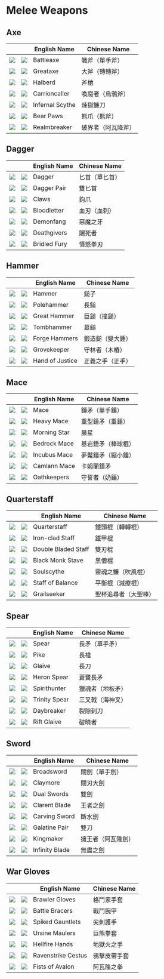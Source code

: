 # Melee Weapons

## Axe

||| English Name | Chinese Name |
|---|---|---|---|
| ![](https://render.albiononline.com/v1/item/T8_MAIN_AXE@4.png) | ![](../../img/ava/T8_MAIN_AXE@4) | Battleaxe | 戰斧（單手斧） |
| ![](https://render.albiononline.com/v1/item/T8_2H_AXE@4.png) | ![](../../img/ava/T8_2H_AXE@4) | Greataxe | 大斧（轉轉斧） |
| ![](https://render.albiononline.com/v1/item/T8_2H_HALBERD@4.png) | ![](../../img/ava/T8_2H_HALBERD@4) | Halberd | 斧槍 |
| ![](https://render.albiononline.com/v1/item/T8_2H_HALBERD_MORGANA@4.png) | ![](../../img/ava/T8_2H_HALBERD_MORGANA@4) | Carrioncaller | 喚腐者（烏鴉斧） |
| ![](https://render.albiononline.com/v1/item/T8_2H_SCYTHE_HELL@4.png) | ![](../../img/ava/T8_2H_SCYTHE_HELL@4) | Infernal Scythe | 煉獄鐮刀 |
| ![](https://render.albiononline.com/v1/item/T8_2H_DUALAXE_KEEPER@4.png) | ![](../../img/ava/T8_2H_DUALAXE_KEEPER@4) | Bear Paws | 熊爪（熊斧） |
| ![](https://render.albiononline.com/v1/item/T8_2H_AXE_AVALON@4.png) | ![](../../img/ava/T8_2H_AXE_AVALON@4) | Realmbreaker | 破界者（阿瓦隆斧） |

## Dagger

||| English Name | Chinese Name |
|---|---|---|---|
| ![](https://render.albiononline.com/v1/item/T8_MAIN_DAGGER@4.png) | ![](../../img/ava/T8_MAIN_DAGGER@4) | Dagger | 匕首（單匕首） |
| ![](https://render.albiononline.com/v1/item/T8_2H_DAGGERPAIR@4.png) | ![](../../img/ava/T8_2H_DAGGERPAIR@4) | Dagger Pair | 雙匕首 |
| ![](https://render.albiononline.com/v1/item/T8_2H_CLAWPAIR@4.png) | ![](../../img/ava/T8_2H_CLAWPAIR@4) | Claws | 鉤爪 |
| ![](https://render.albiononline.com/v1/item/T8_MAIN_RAPIER_MORGANA@4.png) | ![](../../img/ava/T8_MAIN_RAPIER_MORGANA@4) | Bloodletter | 血刃（血刺） |
| ![](https://render.albiononline.com/v1/item/T8_MAIN_DAGGER_HELL@4.png) | ![](../../img/ava/T8_MAIN_DAGGER_HELL@4) | Demonfang | 惡魔之牙 |
| ![](https://render.albiononline.com/v1/item/T8_2H_DUALSICKLE_UNDEAD@4.png) | ![](../../img/ava/T8_2H_DUALSICKLE_UNDEAD@4) | Deathgivers | 賜死者 |
| ![](https://render.albiononline.com/v1/item/T8_2H_DAGGER_KATAR_AVALON@4.png) | ![](../../img/ava/T8_2H_DAGGER_KATAR_AVALON@4) | Bridled Fury | 憤怒拳刃 |

## Hammer

||| English Name | Chinese Name |
|---|---|---|---|
| ![](https://render.albiononline.com/v1/item/T8_MAIN_HAMMER@4.png) | ![](../../img/ava/T8_MAIN_HAMMER@4) | Hammer | 鎚子 |
| ![](https://render.albiononline.com/v1/item/T8_2H_POLEHAMMER@4.png) | ![](../../img/ava/T8_2H_POLEHAMMER@4) | Polehammer | 長鎚 |
| ![](https://render.albiononline.com/v1/item/T8_2H_HAMMER@4.png) | ![](../../img/ava/T8_2H_HAMMER@4) | Great Hammer | 巨鎚（撞鎚） |
| ![](https://render.albiononline.com/v1/item/T8_2H_HAMMER_UNDEAD@4.png) | ![](../../img/ava/T8_2H_HAMMER_UNDEAD@4) | Tombhammer | 墓鎚 |
| ![](https://render.albiononline.com/v1/item/T8_2H_DUALHAMMER_HELL@4.png) | ![](../../img/ava/T8_2H_DUALHAMMER_HELL@4) | Forge Hammers | 鍛造鎚（變大錘） |
| ![](https://render.albiononline.com/v1/item/T8_2H_RAM_KEEPER@4.png) | ![](../../img/ava/T8_2H_RAM_KEEPER@4) | Grovekeeper | 守林者（木樁） |
| ![](https://render.albiononline.com/v1/item/T8_2H_HAMMER_AVALON@4.png) | ![](../../img/ava/T8_2H_HAMMER_AVALON@4) | Hand of Justice | 正義之手（正手） |

## Mace

||| English Name | Chinese Name |
|---|---|---|---|
| ![](https://render.albiononline.com/v1/item/T8_MAIN_MACE@4.png) | ![](../../img/ava/T8_MAIN_MACE@4) | Mace | 錘矛（單手錘） |
| ![](https://render.albiononline.com/v1/item/T8_2H_MACE@4.png) | ![](../../img/ava/T8_2H_MACE@4) | Heavy Mace | 重型錘矛（重錘） |
| ![](https://render.albiononline.com/v1/item/T8_2H_FLAIL@4.png) | ![](../../img/ava/T8_2H_FLAIL@4) | Morning Star | 晨星 |
| ![](https://render.albiononline.com/v1/item/T8_MAIN_ROCKMACE_KEEPER@4.png) | ![](../../img/ava/T8_MAIN_ROCKMACE_KEEPER@4) | Bedrock Mace | 基岩錘矛（棒球棍） |
| ![](https://render.albiononline.com/v1/item/T8_MAIN_MACE_HELL@4.png) | ![](../../img/ava/T8_MAIN_MACE_HELL@4) | Incubus Mace | 夢魘錘矛（縮小錘） |
| ![](https://render.albiononline.com/v1/item/T8_2H_MACE_MORGANA@4.png) | ![](../../img/ava/T8_2H_MACE_MORGANA@4) | Camlann Mace | 卡姆蘭錘矛 |
| ![](https://render.albiononline.com/v1/item/T8_2H_DUALMACE_AVALON@4.png) | ![](../../img/ava/T8_2H_DUALMACE_AVALON@4) | Oathkeepers | 守誓者（奶錘） |

## Quarterstaff

||| English Name | Chinese Name |
|---|---|---|---|
| ![](https://render.albiononline.com/v1/item/T8_2H_QUARTERSTAFF@4.png) | ![](../../img/ava/T8_2H_QUARTERSTAFF@4) | Quarterstaff | 鐵頭棍（轉轉棍） |
| ![](https://render.albiononline.com/v1/item/T8_2H_IRONCLADEDSTAFF@4.png) | ![](../../img/ava/T8_2H_IRONCLADEDSTAFF@4) | Iron-clad Staff | 鐵甲棍 |
| ![](https://render.albiononline.com/v1/item/T8_2H_DOUBLEBLADEDSTAFF@4.png) | ![](../../img/ava/T8_2H_DOUBLEBLADEDSTAFF@4) | Double Bladed Staff | 雙刃棍 |
| ![](https://render.albiononline.com/v1/item/T8_2H_COMBATSTAFF_MORGANA@4.png) | ![](../../img/ava/T8_2H_COMBATSTAFF_MORGANA@4) | Black Monk Stave | 黑僧棍 |
| ![](https://render.albiononline.com/v1/item/T8_2H_TWINSCYTHE_HELL@4.png) | ![](../../img/ava/T8_2H_TWINSCYTHE_HELL@4) | Soulscythe | 靈魂之鐮（吹風棍） |
| ![](https://render.albiononline.com/v1/item/T8_2H_ROCKSTAFF_KEEPER@4.png) | ![](../../img/ava/T8_2H_ROCKSTAFF_KEEPER@4) | Staff of Balance | 平衡棍（減療棍） |
| ![](https://render.albiononline.com/v1/item/T8_2H_QUARTERSTAFF_AVALON@4.png) | ![](../../img/ava/T8_2H_QUARTERSTAFF_AVALON@4) | Grailseeker | 聖杯追尋者（大聖棒） |

## Spear

||| English Name | Chinese Name |
|---|---|---|---|
| ![](https://render.albiononline.com/v1/item/T8_MAIN_SPEAR@4.png) | ![](../../img/ava/T8_MAIN_SPEAR@4) | Spear | 長矛（單手矛） |
| ![](https://render.albiononline.com/v1/item/T8_2H_SPEAR@4.png) | ![](../../img/ava/T8_2H_SPEAR@4) | Pike | 長槍 |
| ![](https://render.albiononline.com/v1/item/T8_2H_GLAIVE@4.png) | ![](../../img/ava/T8_2H_GLAIVE@4) | Glaive | 長刀 |
| ![](https://render.albiononline.com/v1/item/T8_MAIN_SPEAR_KEEPER@4.png) | ![](../../img/ava/T8_MAIN_SPEAR_KEEPER@4) | Heron Spear | 蒼鷺長矛 |
| ![](https://render.albiononline.com/v1/item/T8_2H_HARPOON_HELL@4.png) | ![](../../img/ava/T8_2H_HARPOON_HELL@4) | Spirithunter | 獵魂者（地板矛） |
| ![](https://render.albiononline.com/v1/item/T8_2H_TRIDENT_UNDEAD@4.png) | ![](../../img/ava/T8_2H_TRIDENT_UNDEAD@4) | Trinity Spear | 三叉戟（海神叉） |
| ![](https://render.albiononline.com/v1/item/T8_MAIN_SPEAR_LANCE_AVALON@4.png) | ![](../../img/ava/T8_MAIN_SPEAR_LANCE_AVALON@4) | Daybreaker | 裂隙刺刀 |
| ![](https://render.albiononline.com/v1/item/T8_2H_GLAIVE_CRYSTAL@4.png) | ![](../../img/ava/T8_2H_GLAIVE_CRYSTAL@4) | Rift Glaive | 破曉者 |

## Sword

||| English Name | Chinese Name |
|---|---|---|---|
| ![](https://render.albiononline.com/v1/item/T8_MAIN_SWORD@4.png) | ![](../../img/ava/T8_MAIN_SWORD@4) | Broadsword | 闊劍（單手劍） |
| ![](https://render.albiononline.com/v1/item/T8_2H_CLAYMORE@4.png) | ![](../../img/ava/T8_2H_CLAYMORE@4) | Claymore | 闊刃大劍 |
| ![](https://render.albiononline.com/v1/item/T8_2H_DUALSWORD@4.png) | ![](../../img/ava/T8_2H_DUALSWORD@4) | Dual Swords | 雙劍 |
| ![](https://render.albiononline.com/v1/item/T8_MAIN_SCIMITAR_MORGANA@4.png) | ![](../../img/ava/T8_MAIN_SCIMITAR_MORGANA@4) | Clarent Blade | 王者之劍 |
| ![](https://render.albiononline.com/v1/item/T8_2H_CLEAVER_HELL@4.png) | ![](../../img/ava/T8_2H_CLEAVER_HELL@4) | Carving Sword | 斷水劍 |
| ![](https://render.albiononline.com/v1/item/T8_2H_DUALSCIMITAR_UNDEAD@4.png) | ![](../../img/ava/T8_2H_DUALSCIMITAR_UNDEAD@4) | Galatine Pair | 雙刀 |
| ![](https://render.albiononline.com/v1/item/T8_2H_CLAYMORE_AVALON@4.png) | ![](../../img/ava/T8_2H_CLAYMORE_AVALON@4) | Kingmaker | 擁王者（阿瓦隆劍） |
| ![](https://render.albiononline.com/v1/item/T8_MAIN_SWORD_CRYSTAL@4.png) | ![](../../img/ava/T8_MAIN_SWORD_CRYSTAL@4) | Infinity Blade | 無盡之劍 |

## War Gloves

||| English Name | Chinese Name |
|---|---|---|---|
| ![](https://render.albiononline.com/v1/item/T8_2H_KNUCKLES_SET1@4.png) | ![](../../img/ava/T8_2H_KNUCKLES_SET1@4) | Brawler Gloves | 格鬥家手套 |
| ![](https://render.albiononline.com/v1/item/T8_2H_KNUCKLES_SET2@4.png) | ![](../../img/ava/T8_2H_KNUCKLES_SET2@4) | Battle Bracers | 戰鬥腕甲 |
| ![](https://render.albiononline.com/v1/item/T8_2H_KNUCKLES_SET3@4.png) | ![](../../img/ava/T8_2H_KNUCKLES_SET3@4) | Spiked Gauntlets | 尖刺護手 |
| ![](https://render.albiononline.com/v1/item/T8_2H_KNUCKLES_KEEPER@4.png) | ![](../../img/ava/T8_2H_KNUCKLES_KEEPER@4) | Ursine Maulers | 巨熊拳套 |
| ![](https://render.albiononline.com/v1/item/T8_2H_KNUCKLES_HELL@4.png) | ![](../../img/ava/T8_2H_KNUCKLES_HELL@4) | Hellfire Hands | 地獄火之手 |
| ![](https://render.albiononline.com/v1/item/T8_2H_KNUCKLES_MORGANA@4.png) | ![](../../img/ava/T8_2H_KNUCKLES_MORGANA@4) | Ravenstrike Cestus | 鴉擊皮帶手套 |
| ![](https://render.albiononline.com/v1/item/T8_2H_KNUCKLES_AVALON@4.png) | ![](../../img/ava/T8_2H_KNUCKLES_AVALON@4) | Fists of Avalon | 阿瓦隆之拳 |
